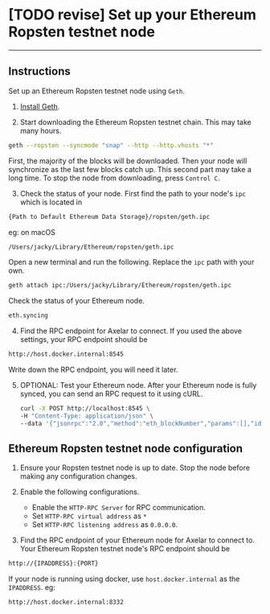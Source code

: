 # [TODO revise] Set up your Ethereum Ropsten testnet node
-----------

## Instructions

Set up an Ethereum Ropsten testnet node using `Geth`.

1. [Install Geth](https://geth.ethereum.org/docs/install-and-build/installing-geth).

2. Start downloading the Ethereum Ropsten testnet chain. This may take many hours.
```bash
geth --ropsten --syncmode "snap" --http --http.vhosts "*"
```
First, the majority of the blocks will be downloaded. Then your node will synchronize as the last few blocks catch up. This second part may take a long time. 
To stop the node from downloading, press `Control C`.

3. Check the status of your node.
First find the path to your node's `ipc` which is located in 
```bash
{Path to Default Ethereum Data Storage}/ropsten/geth.ipc
```
eg: on macOS
```bash
/Users/jacky/Library/Ethereum/ropsten/geth.ipc
```
Open a new terminal and run the following. Replace the `ipc` path with your own.
```bash
geth attach ipc:/Users/jacky/Library/Ethereum/ropsten/geth.ipc
```
Check the status of your Ethereum node.
```bash
eth.syncing
```

4. Find the RPC endpoint for Axelar to connect.
If you used the above settings, your RPC endpoint should be 
```bash
http://host.docker.internal:8545
```
Write down the RPC endpoint, you will need it later.

5. OPTIONAL: Test your Ethereum node.
After your Ethereum node is fully synced, you can send an RPC request to it using cURL.

    ```bash
    curl -X POST http://localhost:8545 \
    -H "Content-Type: application/json" \
    --data '{"jsonrpc":"2.0","method":"eth_blockNumber","params":[],"id":1}'
    ```

## Ethereum Ropsten testnet node configuration

1. Ensure your Ropsten testnet node is up to date. Stop the node before making any configuration changes.

2. Enable the following configurations.

    * Enable the `HTTP-RPC Server` for RPC communication.
    * Set `HTTP-RPC virtual address` as `*`
    * Set `HTTP-RPC listening address` as `0.0.0.0`.

3. Find the RPC endpoint of your Ethereum node for Axelar to connect to.
Your Ethereum Ropsten testnet node's RPC endpoint should be
```bash
http://{IPADDRESS}:{PORT}
```
If your node is running using docker, use `host.docker.internal` as the `IPADDRESS`.
eg:
```bash
http://host.docker.internal:8332
```


